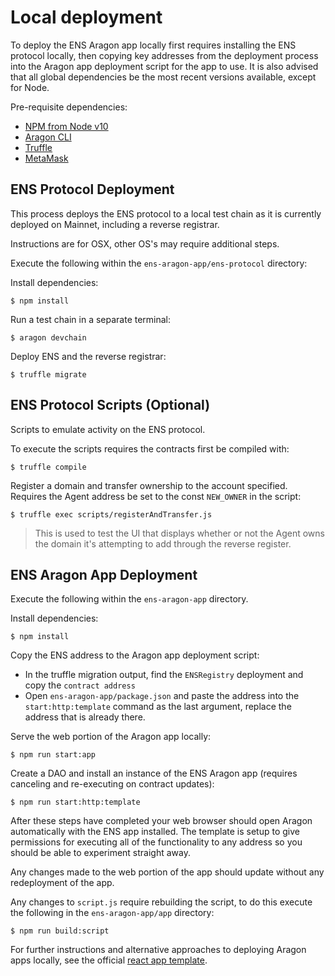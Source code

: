 # Local deployment

To deploy the ENS Aragon app locally first requires installing the ENS protocol locally, then copying key 
addresses from the deployment process into the Aragon app deployment script for the app to use. It is also advised that
all global dependencies be the most recent versions available, except for Node.

Pre-requisite dependencies:
- [NPM from Node v10](https://nodejs.org/en/download/)
- [Aragon CLI](https://github.com/aragon/aragon-cli)
- [Truffle](https://github.com/trufflesuite/truffle)
- [MetaMask](https://metamask.io/)

## ENS Protocol Deployment

This process deploys the ENS protocol to a local test chain as it is currently deployed on Mainnet, including a reverse registrar. 

Instructions are for OSX, other OS's may require additional steps.

Execute the following within the `ens-aragon-app/ens-protocol` directory:

Install dependencies:
```
$ npm install
```

Run a test chain in a separate terminal:
```
$ aragon devchain
```

Deploy ENS and the reverse registrar:
```
$ truffle migrate
```

## ENS Protocol Scripts (Optional)
Scripts to emulate activity on the ENS protocol. 

To execute the scripts requires the contracts first be compiled with:
```
$ truffle compile
```

Register a domain and transfer ownership to the account specified. Requires the Agent address be set to the const 
`NEW_OWNER` in the script:
```
$ truffle exec scripts/registerAndTransfer.js
```

> This is used to test the UI that displays whether or not the Agent owns the domain it's attempting to add through
 the reverse register.
 
## ENS Aragon App Deployment

Execute the following within the `ens-aragon-app` directory.

Install dependencies:
```
$ npm install
```

Copy the ENS address to the Aragon app deployment script:
- In the truffle migration output, find the `ENSRegistry` deployment and copy the `contract address`
- Open `ens-aragon-app/package.json` and paste the address into the `start:http:template` command as the last 
argument, replace the address that is already there. 

Serve the web portion of the Aragon app locally:
```
$ npm run start:app
```

Create a DAO and install an instance of the ENS Aragon app (requires canceling and re-executing on contract updates):
```
$ npm run start:http:template
```

After these steps have completed your web browser should open Aragon automatically with the ENS app installed. The
template is setup to give permissions for executing all of the functionality to any address so you should be able to
experiment straight away. 

Any changes made to the web portion of the app should update without any redeployment of the app.  

Any changes to `script.js` require rebuilding the script, to do this execute the following in the `ens-aragon-app/app` directory:
```
$ npm run build:script
```

For further instructions and alternative approaches to deploying Aragon apps locally, see the official 
[react app template](https://github.com/aragon/aragon-react-boilerplate).